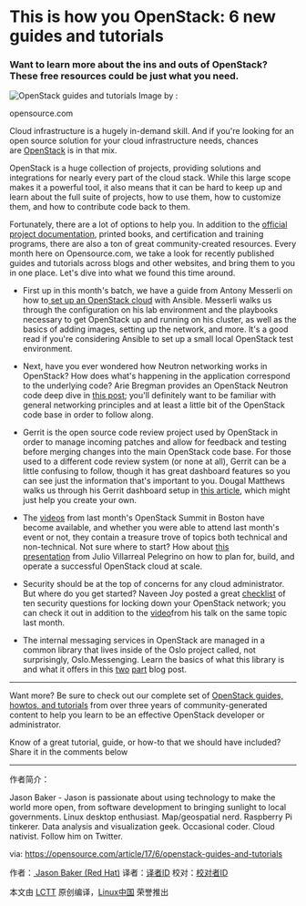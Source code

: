 This is how you OpenStack: 6 new guides and tutorials
============================================================

### Want to learn more about the ins and outs of OpenStack? These free resources could be just what you need.

 
![OpenStack guides and tutorials](https://opensource.com/sites/default/files/styles/image-full-size/public/images/education/edu_rcos.png?itok=wLMIaigd "OpenStack guides and tutorials")
Image by : 

opensource.com

Cloud infrastructure is a hugely in-demand skill. And if you're looking for an open source solution for your cloud infrastructure needs, chances are [OpenStack][12] is in that mix.

OpenStack is a huge collection of projects, providing solutions and integrations for nearly every part of the cloud stack. While this large scope makes it a powerful tool, it also means that it can be hard to keep up and learn about the full suite of projects, how to use them, how to customize them, and how to contribute code back to them.

Fortunately, there are a lot of options to help you. In addition to the [official project documentation][13], printed books, and certification and training programs, there are also a ton of great community-created resources. Every month here on Opensource.com, we take a look for recently published guides and tutorials across blogs and other websites, and bring them to you in one place. Let's dive into what we found this time around.

*   First up in this month's batch, we have a guide from Antony Messerli on how to[ set up an OpenStack cloud][1] with Ansible. Messerli walks us through the configuration on his lab environment and the playbooks necessary to get OpenStack up and running on his cluster, as well as the basics of adding images, setting up the network, and more. It's a good read if you're considering Ansible to set up a small local OpenStack test environment.

*   Next, have you ever wondered how Neutron networking works in OpenStack? How does what's happening in the application correspond to the underlying code? Arie Bregman provides an OpenStack Neutron code deep dive in [this post][2]; you'll definitely want to be familiar with general networking principles and at least a little bit of the OpenStack code base in order to follow along.

*   Gerrit is the open source code review project used by OpenStack in order to manage incoming patches and allow for feedback and testing before merging changes into the main OpenStack code base. For those used to a different code review system (or none at all), Gerrit can be a little confusing to follow, though it has great dashboard features so you can see just the information that's important to you. Dougal Matthews walks us through his Gerrit dashboard setup in [this article][3], which might just help you create your own.

*   The [videos][4] from last month's OpenStack Summit in Boston have become available, and whether you were able to attend last month's event or not, they contain a treasure trove of topics both technical and non-technical. Not sure where to start? How about [this presentation][5] from Julio Villarreal Pelegrino on how to plan for, build, and operate a successful OpenStack cloud at scale.

*   Security should be at the top of concerns for any cloud administrator. But where do you get started? Naveen Joy posted a great [checklist][6] of ten security questions for locking down your OpenStack network; you can check it out in addition to the [video][7]from his talk on the same topic last month.

*   The internal messaging services in OpenStack are managed in a common library that lives inside of the Oslo project called, not surprisingly, Oslo.Messenging. Learn the basics of what this library is and what it offers in this [two][8] [part][9] blog post.

* * *

Want more? Be sure to check out our complete set of [OpenStack guides, howtos, and tutorials][14] from over three years of community-generated content to help you learn to be an effective OpenStack developer or administrator.

Know of a great tutorial, guide, or how-to that we should have included? Share it in the comments below

--------------------------------------------------------------------------------

作者简介：

Jason Baker - Jason is passionate about using technology to make the world more open, from software development to bringing sunlight to local governments. Linux desktop enthusiast. Map/geospatial nerd. Raspberry Pi tinkerer. Data analysis and visualization geek. Occasional coder. Cloud nativist. Follow him on Twitter.


via: https://opensource.com/article/17/6/openstack-guides-and-tutorials

作者：[  Jason Baker (Red Hat)][a]
译者：[译者ID](https://github.com/译者ID)
校对：[校对者ID](https://github.com/校对者ID)

本文由 [LCTT](https://github.com/LCTT/TranslateProject) 原创编译，[Linux中国](https://linux.cn/) 荣誉推出

[a]:https://opensource.com/users/jason-baker
[1]:https://www.reversengineered.com/2016/05/09/setting-up-an-openstack-cloud-using-ansible/
[2]:http://abregman.com/2017/05/29/openstack-neutron-service-code-deep-dive/
[3]:http://www.dougalmatthews.com/2017/May/19/how-i-gerrit/
[4]:https://www.openstack.org/videos/
[5]:http://www.juliosblog.com/dont-fail-at-scale-how-to-plan-for-build-and-operate-a-successful-openstack-cloud-video-openstack-summit2017/
[6]:https://blogs.cisco.com/cloud/securing-openstack-networking
[7]:https://www.openstack.org/videos/boston-2017/securing-openstack-networking
[8]:https://pigdogweb.wordpress.com/2017/05/22/intro-to-oslo-messaging/
[9]:https://pigdogweb.wordpress.com/2017/06/02/oslo-messaging-the-cloud-is-calling/
[10]:https://opensource.com/article/17/6/openstack-guides-and-tutorials?rate=tRBp5wgAE1d3YHJSwcHWnfgXyJlqJedMImQFqJiW-tE
[11]:https://opensource.com/user/19894/feed
[12]:https://opensource.com/resources/what-is-openstack
[13]:http://docs.openstack.org/
[14]:https://opensource.com/resources/openstack-tutorials
[15]:https://opensource.com/users/jason-baker
[16]:https://opensource.com/users/jason-baker
[17]:https://opensource.com/article/17/6/openstack-guides-and-tutorials#comments
